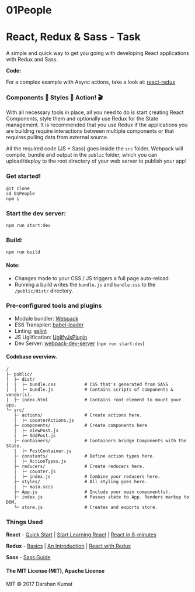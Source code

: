 # 01People

<!-- ![logos](https://image.ibb.co/m8S9ew/react_redux_sass.jpg) -->

# React, Redux & Sass - Task

A simple and quick way to get you going with developing React applications with Redux and Sass.

**Code:**

For a complex example with Async actions, take a look at: [react-redux](https://github.com/DarshanKumar89/01People)

### Components 🔩 Styles 🎨 Action! 🎬

With all necessary tools in place, all you need to do is start creating React Components, style them and optionally use Redux for the State management. It is recommended that you use Redux if the applications you are building require interactions between multiple components or that requires pulling data from external source.

All the required code (JS + Sass) goes inside the `src` folder. Webpack will compile, bundle and output in the `public` folder, which you can upload/deploy to the root directory of your web server to publish your app!

### Get started!

```
git clone
cd 01People
npm i
```

### Start the dev server:

```
npm run start:dev
```

### Build:

```
npm run build
```

#### Note:

- Changes made to your CSS / JS triggers a full page auto-reload.
- Running a build writes the `bundle.js` and `bundle.css` to the `/public/dist/` directory.

### Pre-configured tools and plugins

- Module bundler: [Webpack](https://webpack.js.org/)
- ES6 Transpiler: [babel-loader](https://github.com/babel/babel-loader)
- Linting: [eslint](https://eslint.org/)
- JS Uglification: [UglifyJsPlugin](https://webpack.js.org/plugins/uglifyjs-webpack-plugin/)
- Dev Server: [webpack-dev-server](https://github.com/webpack/webpack-dev-server) (`npm run start:dev`)

#### Codebase overview.

```
/
├─ public/
|  ├─ dist/
|  |  ├─ bundle.css           # CSS that's generated from SASS
|  |  ├─ bundle.js            # Contains scripts of components & vendor(s).
|  ├─ index.html              # Contains root element to mount your app.
└─ src/
   ├─ actions/                # Create actions here.
   |  ├─ counterActions.js
   ├─ components/             # Create components here
   |  ├─ ViewPost.js
   |  ├─ AddPost.js
   |─ containers/             # Containers bridge Components with the State.
   |  ├─ PostContainer.js
   ├─ constants/              # Define action types here.
   |  ├─ ActionTypes.js
   ├─ reducers/               # Create reducers here.
   |  ├─ counter.js
   |  ├─ index.js             # Combine your reducers here.
   ├─ styles/                 # All styling goes here.
   |  ├─ main.scss
   ├─ App.js                  # Include your main component(s).
   ├─ index.js                # Passes state to App. Renders markup to DOM.
   └─ store.js                # Creates and exports store.
```

### Things Used

**React** - [Quick Start](https://reactjs.org/docs/hello-world.html) | [Start Learning React](https://egghead.io/courses/start-learning-react) | [React in 8-minutes](https://medium.com/learning-new-stuff/learn-react-js-in-7-min-92a1ef023003)

**Redux** - [Basics](https://redux.js.org/docs/basics/) | [An Introduction](https://www.smashingmagazine.com/2016/06/an-introduction-to-redux/) | [React with Redux](https://www.youtube.com/watch?v=1w-oQ-i1XB8)

**Sass** - [Sass Guide](http://sass-lang.com/guide)

#### The MIT License (MIT), Apache License

MIT © 2017 Darshan Kumat
